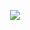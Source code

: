 <p align="center">
  <a href="https://skillicons.dev">
    <img src="https://skillicons.dev/icons?i=ableton,azure,js,css,mongodb,nodejs,svelte,vue,dart&theme=light&perline=3" />
  </a>
</p>
